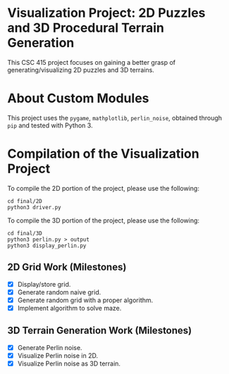 # Visualization Project: 2D Puzzles and 3D Procedural Terrain Generation

This CSC 415 project focuses on gaining a better grasp of generating/visualizing 2D puzzles
and 3D terrains.

# About Custom Modules

This project uses the `pygame`, `mathplotlib`, `perlin_noise`, obtained through `pip` and tested
with Python 3.

# Compilation of the Visualization Project

To compile the 2D portion of the project, please use the following:

	cd final/2D
	python3 driver.py


To compile the 3D portion of the project, please use the following:

	cd final/3D
	python3 perlin.py > output
	python3 display_perlin.py

## 2D Grid Work (Milestones)

- [x] Display/store grid.
- [x] Generate random naive grid.
- [x] Generate random grid with a proper algorithm.
- [x] Implement algorithm to solve maze.

## 3D Terrain Generation Work (Milestones)

- [x] Generate Perlin noise.
- [x] Visualize Perlin noise in 2D.
- [x] Visualize Perlin noise as 3D terrain.
